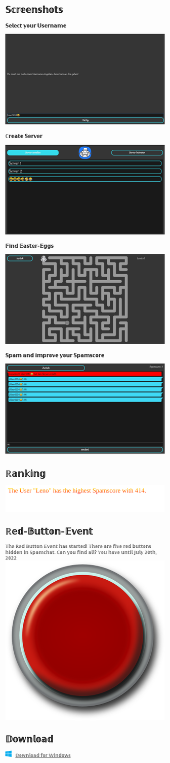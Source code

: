 # 𝕊𝕔𝕣𝕖𝕖𝕟𝕤𝕙𝕠𝕥𝕤


### 𝕊𝕖𝕝𝕖𝕔𝕥  𝕪𝕠𝕦𝕣 𝕌𝕤𝕖𝕣𝕟𝕒𝕞𝕖
![SPAMCHAT](https://raw.githubusercontent.com/Spamchat-download/download/main/pics/Screenshot-4.jpg)


### ℂ𝕣𝕖𝕒𝕥𝕖 𝕊𝕖𝕣𝕧𝕖𝕣


![SPAMCHAT](https://raw.githubusercontent.com/Spamchat-download/download/main/pics/Screenshot-3.jpg)


### 𝔽𝕚𝕟𝕕 𝔼𝕒𝕤𝕥𝕖𝕣-𝔼𝕘𝕘𝕤


![SPAMCHAT](https://raw.githubusercontent.com/Spamchat-download/download/main/pics/Screenshot-2.jpg)


### 𝕊𝕡𝕒𝕞 𝕒𝕟𝕕 𝕚𝕞𝕡𝕣𝕠𝕧𝕖 𝕪𝕠𝕦𝕣 𝕊𝕡𝕒𝕞𝕤𝕔𝕠𝕣𝕖

![SPAMCHAT](https://raw.githubusercontent.com/Spamchat-download/download/main/pics/Screenshot-1.jpg)


# ℝ𝕒𝕟𝕜𝕚𝕟𝕘

![SPAMCHAT](https://raw.githubusercontent.com/Spamchat-download/download/main/icons/User.svg)


# ℝ𝕖𝕕-𝔹𝕦𝕥𝕥𝕠𝕟-𝔼𝕧𝕖𝕟𝕥

𝕋𝕙𝕖 ℝ𝕖𝕕 𝔹𝕦𝕥𝕥𝕠𝕟 𝔼𝕧𝕖𝕟𝕥 𝕙𝕒𝕤 𝕤𝕥𝕒𝕣𝕥𝕖𝕕! 𝕋𝕙𝕖𝕣𝕖 𝕒𝕣𝕖 𝕗𝕚𝕧𝕖 𝕣𝕖𝕕 𝕓𝕦𝕥𝕥𝕠𝕟𝕤 𝕙𝕚𝕕𝕕𝕖𝕟 𝕚𝕟 𝕊𝕡𝕒𝕞𝕔𝕙𝕒𝕥. ℂ𝕒𝕟 𝕪𝕠𝕦 𝕗𝕚𝕟𝕕 𝕒𝕝𝕝? 𝕐𝕠𝕦 𝕙𝕒𝕧𝕖 𝕦𝕟𝕥𝕚𝕝 𝕁𝕦𝕝𝕪 𝟚𝟘𝕥𝕙, 𝟚𝟘𝟚𝟚
![Red Button](https://raw.githubusercontent.com/Spamchat-download/Sourcecode/main/btn.png)


# 𝔻𝕠𝕨𝕟𝕝𝕠𝕒𝕕

<img src="https://raw.githubusercontent.com/Spamchat-download/download/main/icons/Windows-Logo.svg" width="20">&nbsp; &nbsp;<a href="https://github.com/Spamchat-download/download/releases/download/1.2/Spamchat-v1.2.exe">𝔻𝕠𝕨𝕟𝕝𝕠𝕒𝕕 𝕗𝕠𝕣 𝕎𝕚𝕟𝕕𝕠𝕨𝕤</a>
